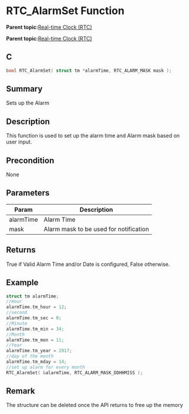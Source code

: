 # RTC\_AlarmSet Function

**Parent topic:**[Real-time Clock \(RTC\)](GUID-86211A91-DA87-4BCB-9088-7A54971C4325.md)

**Parent topic:**[Real-time Clock \(RTC\)](GUID-B5657E72-3DDB-4D39-94DC-B9B64B89C2DE.md)

## C

```c
bool RTC_AlarmSet( struct tm *alarmTime, RTC_ALARM_MASK mask );
```

## Summary

Sets up the Alarm

## Description

This function is used to set up the alarm time and Alarm mask based on<br />user input.

## Precondition

None

## Parameters

|Param|Description|
|-----|-----------|
|alarmTime|Alarm Time|
|mask|Alarm mask to be used for notification|

## Returns

True if Valid Alarm Time and/or Date is configured, False otherwise.

## Example

```c
struct tm alarmTime;
//Hour
alarmTime.tm_hour = 12;
//second
alarmTime.tm_sec = 0;
//Minute
alarmTime.tm_min = 34;
//Month
alarmTime.tm_mon = 11;
//Year
alarmTime.tm_year = 2017;
//day of the month
alarmTime.tm_mday = 14;
//set up alarm for every month
RTC_AlarmSet( &alarmTime, RTC_ALARM_MASK_DDHHMISS );
```

## Remark

The structure can be deleted once the API returns to free up the memory

